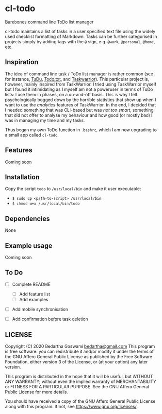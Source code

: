 cl-todo
=======

Barebones command line ToDo list manager

cl-todo maintains a list of tasks in a user specified text file using
the widely used checklist formatting of Markdown. Tasks can be further
categorised in projects simply by adding tags with the `@` sign, e.g.
`@work`, `@personal`, `@home`, etc.

Inspiration
-----------

The idea of command line task / ToDo list manager is rather common (see
for instance, [TuDu](https://code.meskio.net/tudu/),
[Todo.txt](http://todotxt.org/), and
[Taskwarrior](https://taskwarrior.org/)). This particular project is,
however, mainly inspired from TaskWarrior. I tried using TaskWarrior
myself but I found it intimidating as I myself am not a poweruser in
terms of ToDo lists: I use them in phases, on a on-and-off basis. This
is why I felt psychologically bogged down by the horrible statistics
that show up when I want to use the _analytics_ features of TaskWarrior.
In the end, I decided that I needed something that was CLI-based but was
_not too smart_, something that did not offer to analyse my behaviour
and how good (or mostly bad) I was in managing my time and my tasks.

Thus began my own ToDo function in `.bashrc`, which I am now upgrading
to a small app called `cl-todo`.


Features
--------

Coming soon

Installation
------------

Copy the script `todo` to `/usr/local/bin` and make it user executable:
+ `$ sudo cp <path-to-script> /usr/local/bin`
+ `$ chmod u+x /usr/local/bin/todo`


Dependencies
------------

None

Example usage
-------------

Coming soon

To Do
-----

- [ ] Complete README
    - [ ] Add feature list
    - [ ] Add examples
- [ ] Add mobile synchronisation
- [ ] Add confirmation before task deletion


LICENSE
-------

Copyright (C) 2020  Bedartha Goswami <bedartha@gmail.com>
This program is free software: you can redistribute it and/or modify
it under the terms of the GNU Affero General Public License as published
by the Free Software Foundation, either version 3 of the License, or
(at your option) any later version.

This program is distributed in the hope that it will be useful,
but WITHOUT ANY WARRANTY; without even the implied warranty of
MERCHANTABILITY or FITNESS FOR A PARTICULAR PURPOSE.  See the
GNU Affero General Public License for more details.

You should have received a copy of the GNU Affero General Public License
along with this program.  If not, see <https://www.gnu.org/licenses/>.

